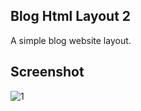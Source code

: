 ## Blog Html Layout 2
A simple blog website layout.

## Screenshot
![1](https://github.com/masudncse/blog-html-layout-2/blob/master/screenshot/1.png)
